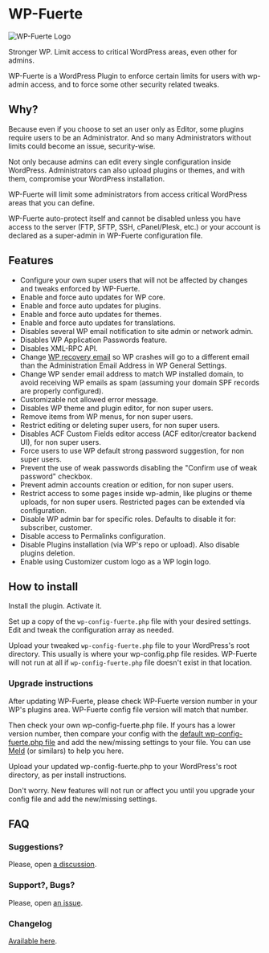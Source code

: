 # WP-Fuerte

![WP-Fuerte Logo](https://github.com/TCattd/WP-Fuerte/blob/master/assets-wp-repo/icon-256x256.png?raw=true)

Stronger WP. Limit access to critical WordPress areas, even other for admins.

WP-Fuerte is a WordPress Plugin to enforce certain limits for users with wp-admin access, and to force some other security related tweaks.

## Why?

Because even if you choose to set an user only as Editor, some plugins require users to be an Administrator. And so many Administrators without limits could become an issue, security-wise.

Not only because admins can edit every single configuration inside WordPress. Administrators can also upload plugins or themes, and with them, compromise your WordPress installation.

WP-Fuerte will limit some administrators from access critical WordPress areas that you can define.

WP-Fuerte auto-protect itself and cannot be disabled unless you have access to the server (FTP, SFTP, SSH, cPanel/Plesk, etc.) or your account is declared as a super-admin in WP-Fuerte configuration file.

## Features

- Configure your own super users that will not be affected by changes and tweaks enforced by WP-Fuerte.
- Enable and force auto updates for WP core.
- Enable and force auto updates for plugins.
- Enable and force auto updates for themes.
- Enable and force auto updates for translations.
- Disables several WP email notification to site admin or network admin.
- Disables WP Application Passwords feature.
- Disables XML-RPC API.
- Change [WP recovery email](https://make.wordpress.org/core/2019/04/16/fatal-error-recovery-mode-in-5-2/) so WP crashes will go to a different email than the Administration Email Address in WP General Settings.
- Change WP sender email address to match WP installed domain, to avoid receiving WP emails as spam (assuming your domain SPF records are properly configured).
- Customizable not allowed error message.
- Disables WP theme and plugin editor, for non super users.
- Remove items from WP menus, for non super users.
- Restrict editing or deleting super users, for non super users.
- Disables ACF Custom Fields editor access (ACF editor/creator backend UI), for non super users.
- Force users to use WP default strong password suggestion, for non super users.
- Prevent the use of weak passwords disabling the "Confirm use of weak password" checkbox.
- Prevent admin accounts creation or edition, for non super users.
- Restrict access to some pages inside wp-admin, like plugins or theme uploads, for non super users. Restricted pages can be extended vía configuration.
- Disable WP admin bar for specific roles. Defaults to disable it for: subscriber, customer.
- Disable access to Permalinks configuration.
- Disable Plugins installation (via WP's repo or upload). Also disable plugins deletion.
- Enable using Customizer custom logo as a WP login logo.

## How to install

Install the plugin. Activate it.

Set up a copy of the ```wp-config-fuerte.php``` file with your desired settings. Edit and tweak the configuration array as needed.

Upload your tweaked ```wp-config-fuerte.php``` file to your WordPress's root directory. This usually is where your wp-config.php file resides. WP-Fuerte will not run at all if ```wp-config-fuerte.php``` file doesn't exist in that location.

### Upgrade instructions

After updating WP-Fuerte, please check WP-Fuerte version number in your WP's plugins area. WP-Fuerte config file version will match that number.

Then check your own wp-config-fuerte.php file. If yours has a lower version number, then compare your config with the [default wp-config-fuerte.php file](https://github.com/TCattd/WP-Fuerte/blob/master/wp-config-fuerte.php) and add the new/missing settings to your file. You can use [Meld](https://meldmerge.org/) (or similars) to help you here.

Upload your updated wp-config-fuerte.php to your WordPress's root directory, as per install instructions.

Don't worry. New features will not run or affect you until you upgrade your config file and add the new/missing settings.

## FAQ
### Suggestions?

Please, open [a discussion](https://github.com/TCattd/WP-Fuerte/discussions).

### Support?, Bugs?

Please, open [an issue](https://github.com/TCattd/WP-Fuerte/issues).

### Changelog

[Available here](https://github.com/TCattd/WP-Fuerte/blob/master/CHANGELOG.md).
